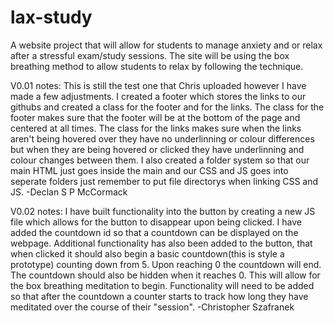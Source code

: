# lax-study
A website project that will allow for students to manage anxiety and or relax after a stressful exam/study sessions. 
The site will be using the box breathing method to allow students to relax by following the technique.

V0.01 notes: 
This is still the test one that Chris uploaded however I have made a few adjustments. 
I created a footer which stores the links to our githubs and created a class for the footer and for the links.
The class for the footer makes sure that the footer will be at the bottom of the page and centered at all times.
The class for the links makes sure when the links aren't being hovered over they have no underlinning or colour differences but when they are being hovered or clicked they have underlinning and colour changes between them.
I also created a folder system so that our main HTML just goes inside the main and our CSS and JS goes into seperate folders just remember to put file directorys when linking CSS and JS.
-Declan S P McCormack

V0.02 notes:
I have built functionality into the button by creating a new JS file which allows for the button to disappear upon being clicked.
I have added the countdown id so that a countdown can be displayed on the webpage.
Additional functionality has also been added to the button, that when clicked it should also begin a basic countdown(this is style a prototype) counting down from 5. Upon reaching 0 the countdown will end.
The countdown should also be hidden when it reaches 0. This will allow for the box breathing meditation to begin. Functionality will need to be added so that after the countdown a counter starts to track how long they have meditated over the course of their "session". 
-Christopher Szafranek
